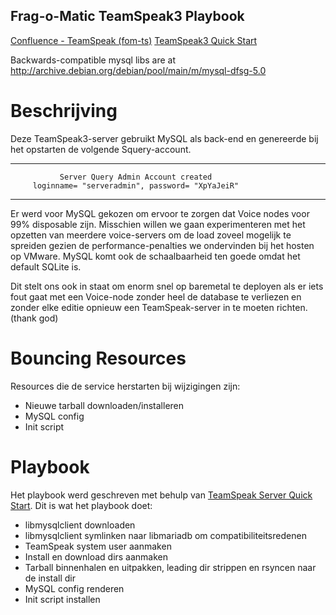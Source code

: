 Frag-o-Matic TeamSpeak3 Playbook
--------------------------------
[Confluence - TeamSpeak (fom-ts)](http://confluence.fom.be/pages/viewpage.action?pageId=26510900)
[TeamSpeak3 Quick Start](http://media.teamspeak.com/ts3_literature/TeamSpeak%203%20Server%20Quick%20Start.txt)

Backwards-compatible mysql libs are at http://archive.debian.org/debian/pool/main/m/mysql-dfsg-5.0

Beschrijving
============
Deze TeamSpeak3-server gebruikt MySQL als back-end en genereerde bij het opstarten de volgende Squery-account.

------------------------------------------------------------------
               Server Query Admin Account created                 
         loginname= "serveradmin", password= "XpYaJeiR"
------------------------------------------------------------------

Er werd voor MySQL gekozen om ervoor te zorgen dat Voice nodes voor 99% disposable zijn. Misschien willen we gaan experimenteren met het opzetten van meerdere voice-servers om de load zoveel mogelijk te spreiden gezien de performance-penalties we ondervinden bij het hosten op VMware. MySQL komt ook de schaalbaarheid ten goede omdat het default SQLite is.

Dit stelt ons ook in staat om enorm snel op baremetal te deployen als er iets fout gaat met een Voice-node zonder heel de database te verliezen en zonder elke editie opnieuw een TeamSpeak-server in te moeten richten. (thank god) 

Bouncing Resources
==================
Resources die de service herstarten bij wijzigingen zijn:
- Nieuwe tarball downloaden/installeren
- MySQL config
- Init script

Playbook
========
Het playbook werd geschreven met behulp van [TeamSpeak Server Quick Start](http://media.teamspeak.com/ts3_literature/TeamSpeak%203%20Server%20Quick%20Start.txt). Dit is wat het playbook doet:

- libmysqlclient downloaden
- libmysqlclient symlinken naar libmariadb om compatibiliteitsredenen
- TeamSpeak system user aanmaken
- Install en download dirs aanmaken
- Tarball binnenhalen en uitpakken, leading dir strippen en rsyncen naar de install dir
- MySQL config renderen
- Init script installen
